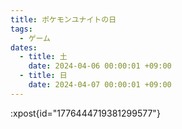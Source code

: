```yaml
---
title: ポケモンユナイトの日
tags:
  - ゲーム
dates:
  - title: 土
    date: 2024-04-06 00:00:01 +09:00
  - title: 日
    date: 2024-04-07 00:00:01 +09:00
---
```


:xpost{id="1776444719381299577"}